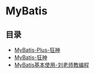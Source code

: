 #  MyBatis

## 目录

  * [MyBatis-Plus-狂神](/study/中间件/MyBatis/MyBatis-Plus-狂神)
  * [MyBatis-狂神](/study/中间件/MyBatis/MyBatis-狂神)
  * [MyBatis基本使用-刘老师教编程](/study/中间件/MyBatis/MyBatis基本使用-刘老师教编程)